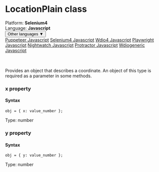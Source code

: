 # LocationPlain class
<div class='platform-bar-container-div'><div class='platform-bar-div'>Platform:  <b> Selenium4</b>
</div><div class='platform-bar-div'>Language: <b>Javascript</b></div><div class='dropdown-button-container-div'><button class='sdk-language-dropdown-button'>Other languages ▼</button><div class='dropdown-content'>
<a href='../../puppeteer/javascript/locationplain'>Puppeteer Javascript</a>
<a href='../../selenium4/javascript/locationplain'>Selenium4 Javascript</a>
<a href='../../wdio4/javascript/locationplain'>Wdio4 Javascript</a>
<a href='../../playwright/javascript/locationplain'>Playwright Javascript</a>
<a href='../../nightwatch/javascript/locationplain'>Nightwatch Javascript</a>
<a href='../../protractor/javascript/locationplain'>Protractor Javascript</a>
<a href='../../wdiogeneric/javascript/locationplain'>Wdiogeneric Javascript</a>
</div></div><br /><br /></div>




Provides an object that describes a coordinate. An object of this type is required as a parameter in some methods.


### x property
#### Syntax


    obj = { x: value_number };
    

Type: number

### y property
#### Syntax


    obj = { y: value_number };
    

Type: number
